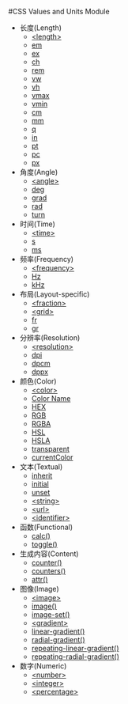 #CSS Values and Units Module

- 长度(Length)
    - [&lt;length&gt;](length/length.html)
    - [em](length/em.html)
    - [ex](length/ex.html)
    - [ch](length/ch.html)
    - [rem](length/rem.html)
    - [vw](length/vw.html)
    - [vh](length/vh.html)
    - [vmax](length/vmax.html)
    - [vmin](length/vmin.html)
    - [cm](length/cm.html)
    - [mm](length/mm.html)
    - [q](length/q.html)
    - [in](length/in.html)
    - [pt](length/pt.html)
    - [pc](length/pc.html)
    - [px](length/px.html)
- 角度(Angle)
    - [&lt;angle&gt;](angle/angle.html)
    - [deg](angle/deg.html)
    - [grad](angle/grad.html)
    - [rad](angle/rad.html)
    - [turn](angle/turn.html)
- 时间(Time)
    - [&lt;time&gt;](time/time.html)
    - [s](time/s.html)
    - [ms](time/ms.html)
- 频率(Frequency)
    - [&lt;frequency&gt;](frequency/frequency.html)
    - [Hz](frequency/hz.html)
    - [kHz](frequency/khz.html)
- 布局(Layout-specific)
    - [&lt;fraction&gt;](layout-specific/fraction.html)
    - [&lt;grid&gt;](layout-specific/grid.html)
    - [fr](layout-specific/fr.html)
    - [gr](layout-specific/gr.html)
- 分辨率(Resolution)
    - [&lt;resolution&gt;](resolution/resolution.html)
    - [dpi](resolution/dpi.html)
    - [dpcm](resolution/dpcm.html)
    - [dppx](resolution/dppx.html)
- 颜色(Color)
    - [&lt;color&gt;](color/color.html)
    - [Color Name](color/color-name.html)
    - [HEX](color/hex.html)
    - [RGB](color/rgb.html)
    - [RGBA](color/rgba.html)
    - [HSL](color/hsl.html)
    - [HSLA](color/hsla.html)
    - [transparent](color/transparent.html)
    - [currentColor](color/currentColor.html)
- 文本(Textual)
    - [inherit](textual/inherit.html)
    - [initial](textual/initial.html)
    - [unset](textual/unset.html)
    - [&lt;string&gt;](textual/string.html)
    - [&lt;url&gt;](textual/url.html)
    - [&lt;identifier&gt;](textual/identifier.html)
- 函数(Functional)
    - [calc()](functional/calc().html)
    - [toggle()](functional/toggle().html)
- 生成内容(Content)
    - [counter()](content/counter().html)
    - [counters()](content/counters().html)
    - [attr()](content/attr().html)
- 图像(Image)
    - [&lt;image&gt;](image/image.html)
    - [image()](image/image().html)
    - [image-set()](image/image-set().html)
    - [&lt;gradient&gt;](image/gradient.html)
    - [linear-gradient()](image/linear-gradient().html)
    - [radial-gradient()](image/radial-gradient().html)
    - [repeating-linear-gradient()](image/repeating-linear-gradient().html)
    - [repeating-radial-gradient()](image/repeating-radial-gradient().html)
- 数字(Numeric)
    - [&lt;number&gt;](numeric/number.html)
    - [&lt;integer&gt;](numeric/integer.html)
    - [&lt;percentage&gt;](numeric/percentage.html)

